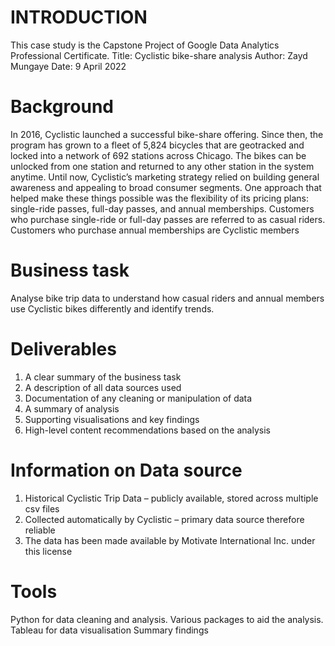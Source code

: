 # INTRODUCTION
This case study is the Capstone Project of Google Data Analytics Professional Certificate.
Title:  Cyclistic bike-share analysis
Author: Zayd Mungaye
Date: 9 April 2022

# Background 
In 2016, Cyclistic launched a successful bike-share offering. Since then, the program has grown to a fleet of 5,824 bicycles that are geotracked and locked into a network of 692 stations across Chicago. The bikes can be unlocked from one station and returned to any other station in the system anytime. 
Until now, Cyclistic’s marketing strategy relied on building general awareness and appealing to broad consumer segments. One approach that helped make these things possible was the flexibility of its pricing plans: single-ride passes, full-day passes, and annual memberships. Customers who purchase single-ride or full-day passes are referred to as casual riders. Customers who purchase annual memberships are Cyclistic members

# Business task 
Analyse bike trip data to understand how casual riders and annual members use Cyclistic bikes differently and identify trends.

# Deliverables 
1.	A clear summary of the business task
2.	A description of all data sources used
3.	Documentation of any cleaning or manipulation of data
4.	A summary of analysis
5.	Supporting visualisations and key findings
6.	High-level content recommendations based on the analysis

# Information on Data source
1.	Historical Cyclistic Trip Data – publicly available, stored across multiple csv files
2.	Collected automatically by Cyclistic – primary data source therefore reliable 
3.	The data has been made available by Motivate International Inc. under this license

# Tools 
Python for data cleaning and analysis. Various packages to aid the analysis. Tableau for data visualisation
Summary findings 


